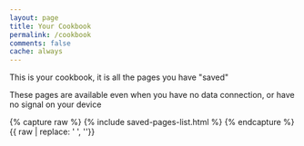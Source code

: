 ```yaml
---
layout: page
title: Your Cookbook
permalink: /cookbook
comments: false
cache: always
---
```


This is your cookbook, it is all the pages you have "saved"

These pages are available even when you have no data connection, or have no signal on your device

{% capture raw %}
{% include saved-pages-list.html %}
{% endcapture %}
{{ raw | replace: '    ', ''}}